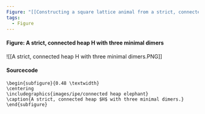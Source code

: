 ```yaml
---
Figure: "[[Constructing a square lattice animal from a strict, connected heap]]"
tags:
  - Figure
---
```

#### Figure: A strict, connected heap H with three minimal dimers

![[A strict, connected heap H with three minimal dimers.PNG]]

#### Sourcecode

```
\begin{subfigure}{0.48 \textwidth}
\centering
\includegraphics{images/ipe/connected heap elephant}
\caption{A strict, connected heap $H$ with three minimal dimers.}
\end{subfigure}
```